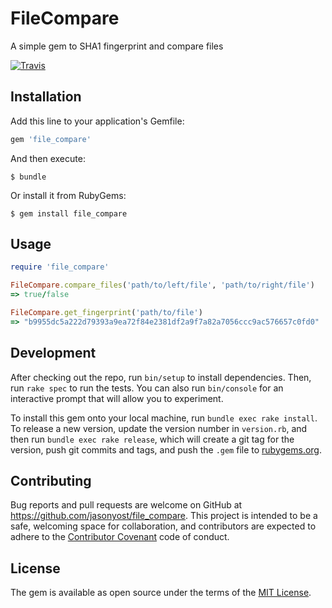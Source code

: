 # FileCompare

A simple gem to SHA1 fingerprint and compare files

[![Travis](https://img.shields.io/travis/jasonyost/file_compare.svg?maxAge=2592000)]()

## Installation

Add this line to your application's Gemfile:

```ruby
gem 'file_compare'
```

And then execute:

```
$ bundle
```

Or install it from RubyGems:

```
$ gem install file_compare
```

## Usage

```ruby
require 'file_compare'

FileCompare.compare_files('path/to/left/file', 'path/to/right/file')
=> true/false

FileCompare.get_fingerprint('path/to/file')
=> "b9955dc5a222d79393a9ea72f84e2381df2a9f7a82a7056ccc9ac576657c0fd0"
```

## Development

After checking out the repo, run `bin/setup` to install dependencies. Then, run `rake spec` to run the tests. You can also run `bin/console` for an interactive prompt that will allow you to experiment.

To install this gem onto your local machine, run `bundle exec rake install`. To release a new version, update the version number in `version.rb`, and then run `bundle exec rake release`, which will create a git tag for the version, push git commits and tags, and push the `.gem` file to [rubygems.org](https://rubygems.org).

## Contributing

Bug reports and pull requests are welcome on GitHub at <https://github.com/jasonyost/file_compare>. This project is intended to be a safe, welcoming space for collaboration, and contributors are expected to adhere to the [Contributor Covenant](http://contributor-covenant.org) code of conduct.

## License

The gem is available as open source under the terms of the [MIT License](http://opensource.org/licenses/MIT).
